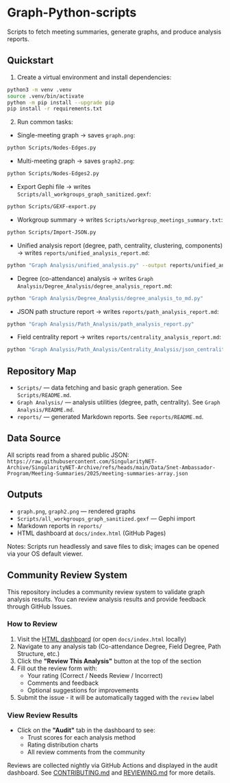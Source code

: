 # Graph-Python-scripts

Scripts to fetch meeting summaries, generate graphs, and produce analysis reports.

## Quickstart
1. Create a virtual environment and install dependencies:
```bash
python3 -m venv .venv
source .venv/bin/activate
python -m pip install --upgrade pip
pip install -r requirements.txt
```

2. Run common tasks:
- Single-meeting graph → saves `graph.png`:
```bash
python Scripts/Nodes-Edges.py
```
- Multi-meeting graph → saves `graph2.png`:
```bash
python Scripts/Nodes-Edges2.py
```
- Export Gephi file → writes `Scripts/all_workgroups_graph_sanitized.gexf`:
```bash
python Scripts/GEXF-export.py
```
- Workgroup summary → writes `Scripts/workgroup_meetings_summary.txt`:
```bash
python Scripts/Import-JSON.py
```
- Unified analysis report (degree, path, centrality, clustering, components) → writes `reports/unified_analysis_report.md`:
```bash
python "Graph Analysis/unified_analysis.py" --output reports/unified_analysis_report.md
```
- Degree (co-attendance) analysis → writes `Graph Analysis/Degree_Analysis/degree_analysis_report.md`:
```bash
python "Graph Analysis/Degree_Analysis/degree_analysis_to_md.py"
```
- JSON path structure report → writes `reports/path_analysis_report.md`:
```bash
python "Graph Analysis/Path_Analysis/path_analysis_report.py"
```
- Field centrality report → writes `reports/centrality_analysis_report.md`:
```bash
python "Graph Analysis/Path_Analysis/Centrality_Analysis/json_centrality_analysis.py"
```

## Repository Map
- `Scripts/` — data fetching and basic graph generation. See `Scripts/README.md`.
- `Graph Analysis/` — analysis utilities (degree, path, centrality). See `Graph Analysis/README.md`.
- `reports/` — generated Markdown reports. See `reports/README.md`.

## Data Source
All scripts read from a shared public JSON:
`https://raw.githubusercontent.com/SingularityNET-Archive/SingularityNET-Archive/refs/heads/main/Data/Snet-Ambassador-Program/Meeting-Summaries/2025/meeting-summaries-array.json`

## Outputs
- `graph.png`, `graph2.png` — rendered graphs
- `Scripts/all_workgroups_graph_sanitized.gexf` — Gephi import
- Markdown reports in `reports/`
- HTML dashboard at `docs/index.html` (GitHub Pages)

Notes: Scripts run headlessly and save files to disk; images can be opened via your OS default viewer.

## Community Review System

This repository includes a community review system to validate graph analysis results. You can review analysis results and provide feedback through GitHub Issues.

### How to Review

1. Visit the [HTML dashboard](https://singularitynet-archive.github.io/Graph-Python-scripts/) (or open `docs/index.html` locally)
2. Navigate to any analysis tab (Co-attendance Degree, Field Degree, Path Structure, etc.)
3. Click the **"Review This Analysis"** button at the top of the section
4. Fill out the review form with:
   - Your rating (Correct / Needs Review / Incorrect)
   - Comments and feedback
   - Optional suggestions for improvements
5. Submit the issue - it will be automatically tagged with the `review` label

### View Review Results

- Click on the **"Audit"** tab in the dashboard to see:
  - Trust scores for each analysis method
  - Rating distribution charts
  - All review comments from the community

Reviews are collected nightly via GitHub Actions and displayed in the audit dashboard. See [CONTRIBUTING.md](CONTRIBUTING.md) and [REVIEWING.md](REVIEWING.md) for more details.
